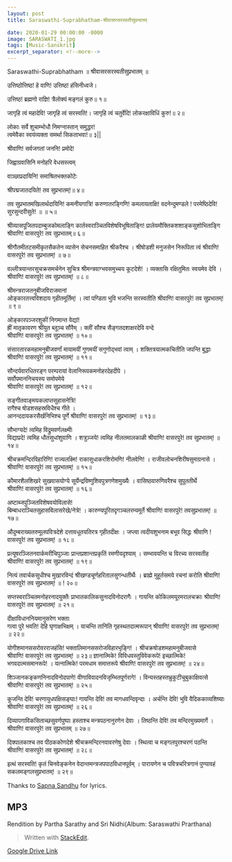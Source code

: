 ```yaml
---
layout: post
title: Saraswathi-Suprabhatham-श्रीवासरसरस्वतीसुप्रभातम्

date: 2020-01-29 00:00:00 -0000
image: SARASWATI_1.jpg
tags: [Music-Sanskrit]
excerpt_separator: <!--more-->
---
```

<!--more-->

Saraswathi-Suprabhatham
॥ श्रीवासरसरस्वतीसुप्रभातम् ॥

उत्तिष्ठोत्तिष्ठ! हे वाणि! उत्तिष्ठ! हंसिनीध्वजे।

उत्तिष्ठ! ब्रह्मणो राज्ञि! त्रैलोक्यं मङ्गलं कुरु॥ १॥


जागृहि त्वं महादेवि! जागृहि त्वं सरस्वति!।
जागृहि त्वं चतुर्वेदि! लोकरक्षाविधिं कुरु!॥ २॥  



लोकाः सर्वे शुचाम्भोधौ निमग्नास्तान् समुद्धर!  
त्वमेवैका स्वयंव्यक्ता समर्था सिकताभवा!॥ ३||

श्रीवाणि! सर्वजगतां जननि! प्रमोदे!

जिह्वाग्रवासिनि मनोहरि वेधसस्त्वम्

वाञ्छाप्रदायिनि! समाश्रितभक्तकोटेः

श्रीपद्मजातदयिते! तव सुप्रभातम्!॥ ४॥



तव सुप्रभातमखिलार्थदायिनि! 
कमनीयगात्रि! करुणातरङ्गिणि! 
कमलायताक्षि! वदनेन्दुमण्डले !
परमेष्ठिदेवि! सुरसुन्दरीसुते! ॥ ॥ ५॥



श्रीव्यासपूजितपदाम्बुजकोमलाङ्गि
कार्तस्वराञ्चितविशेषविभूषिताङ्गि!
प्रालेयमौक्तिकशशाङ्कसुशोभिताङ्गि
श्रीवाणि! वासरपुरे! तव सुप्रभातम्॥ ६॥



श्रीगौतमीतटसमीकृतसैकतेन
व्यासेन सेचनसमाहित श्रीकरैश्च ।
श्रीषोडशी मनुजसेन निरूपिता त्वं 
श्रीवाणि! वासरपुरे! तव सुप्रभातम्! ॥ ७॥



वल्लीत्रयान्तरसुचक्रसमर्चनेन  सुचित्र
श्रीमन्त्रवाग्भवसमुच्चय कूटदेशे! ।
व्यक्तासि रक्षितुमितः स्वयमेव देवि ।
श्रीवाणि! वासरपुरे! तव सुप्रभातम्! ॥ ८॥



श्रीमन्त्रराजतनुबीजविराजमानां  
ओङ्कारतत्त्वविशदाय गृहीतमूर्तिम्! ।
त्वां पण्डिता भुवि भजन्ति सरस्वतीति
श्रीवाणि! वासरपुरे! तव सुप्रभातम्! ॥ ९॥

ओङ्कारपञ्जरशुकीं निगमान्त वेद्यां!  
ह्रीं मातृकावरण श्रींयुत ब्लूञ्च सौरैम् ।
क्लीं सौश्च सैङ्गतदशाक्षरदेवि वन्दे   
श्रीवाणि! वासरपुरे! तव सुप्रभातम्! ॥ १०॥

संसारतारकमहामनुबीजवर्णां 
मायामयीं गुणमयीं सगुणोद्भवां त्वाम् ।
शक्तित्रयात्मकचितीति जपन्ति बुद्धाः  
श्रीवाणि! वासरपुरे! तव सुप्रभातम्! ॥ ११॥

सौन्दर्यवारधितरङ्ग परम्परायां
वेलानिरूपकमनोहरदेहदीपे ।  
सर्वोपमाननिचयस्य समोपमेये   
श्रीवाणि! वासरपुरे! तव सुप्रभातम्! ॥ १२॥

सङ्गीतवाङ्मयकलाप्तसुहासनेत्रि!  
रागैश्च षोडशसहस्रविधैश्च गीते ।  
आनन्ददायकरसैर्खनिभिश्च पूर्णे
श्रीवाणि! वासरपुरे! तव सुप्रभातम्! ॥ १३॥

सौभाग्यदे! त्वमिह विद्रुमवर्णलक्ष्मीः  
विद्याप्रदे! त्वमिह धौतसुधांशुवाणि ।
शत्रुञ्जये! त्वमिह नीलतमालकाळी 
श्रीवाणि! वासरपुरे! तव सुप्रभातम्! ॥ १४॥

श्रीचक्रमन्दिरविहारिणि! राज्यलक्ष्मि! 
राकासुधाकरशिरोमणि! नीलवेणि! ।
राजीवलोचनशिरीषसुमाग्रनासे ।
श्रीवाणि! वासरपुरे! तव सुप्रभातम्! ॥ १५॥

कौमारशैलशिखरे सुखवासयोग्ये 
सूर्येन्द्रविष्णुशिवपुत्रगणेशमुख्यैः ।
वासिष्ठवारुणिवरैश्च सुपूततीर्थे  
श्रीवाणि! वासरपुरे! तव सुप्रभातम्! ॥ १६॥

अष्टाब्जपुञ्जितविशेषवयोविलासे!  
बिम्बाधराञ्चितसुहासविलासरेखे/नेत्रे! ।
कारुण्यपूरितदृगञ्चलरम्यमूर्ते
श्रीवाणि! वासरपुरे! तवसुप्रभातम्! ॥ १७॥

औदुम्बराख्यतरुमूलपवित्रदेशे 
दत्तावधूतयतिरत्र गृहीतदीक्षः । 
जप्त्वा त्वदीयशुभनाम बभूव सिद्धः
श्रीवाणि ! वासरपुरे! तव सुप्रभातम्! ॥ १८॥

प्रत्यूषरञ्जितनवार्कमरीचिपुञ्जाः 
प्रान्तप्रशान्तप्रकृतिं रमणीयदृश्याम् ।
सम्भावयन्ति च विरच्य सरस्वतीह    
श्रीवाणि! वासरपुरे! तव सुप्रभातम्! ॥ १९॥

नित्यं तवार्चकसुधीश्च मुखारविन्दं
श्रीखण्डचूर्णहरितालसुगन्धतीर्थैः ।
ब्राह्मे मुहूर्तसमये रचनां करोति
श्रीवाणि! वासरपुरे! तव सुप्रभातम्! ॥ ! २०॥

सप्तस्वराञ्चितमनोहरनादयुक्तैः 
प्राभातकालिकसुनादविनोदरागैः ।
गायन्ति कोकिलमयूरमरालचक्राः
श्रीवाणि! वासरपुरे! तव सुप्रभातम्! ॥ २१॥

दीक्षाविधाननियमानुसरेण भक्ताः  
गत्वा पुरे भवति! देहि घृणाक्षभिक्षम् ।
याचन्ति तानिति गृहस्थतदात्मरूपान्
श्रीवाणि! वासरपुरे! तव सुप्रभातम्! ॥ २२॥

योगीशमानससरोवरराजहंसि! 
भक्तालिमानससरोजविहारभृङ्गि! ।
श्रीचक्रषोडशमहामनुबीजवासे  
श्रीवाणि! वासरपुरे! तव सुप्रभातम्! ॥ २३॥
ज्ञानात्मिके! विविधवस्तुविवेकरूपे! 
इच्छात्मिके! भगवदात्मसमानरूपे! । 
यत्नात्मिके! परमधाम समात्तरूपे
श्रीवाणि! वासरपुरे! तव सुप्रभातम्! ॥ २४॥

शिञ्जानकङ्कणनिनादविनोदपाणे! 
वीणाविवादनविजृम्भितपूर्णरागे! ।
विन्यस्तहस्तभ्रुकुटीचुबुकाक्षिवत्से 
श्रीवाणि! वासरपुरे! तव सुप्रभातम्! ॥ २५॥

कूजन्ति देवि! चरणायुधपक्षिसङ्घाः! 
गायन्ति देवि! तव मागधवन्दिवृन्दाः ।
अर्चन्ति देवि! भुवि वैदिककाव्यशिष्याः
श्रीवाणि! वासरपुरे! तव सुप्रभातम्! ॥ २६॥

दिव्यापगाविकसिताच्छसुवर्णपुष्पाः 
हस्ताश्च मन्त्रपठनानुरणेन देवाः ।
तिष्ठन्ति देवि! तव मन्दिरमुख्यमार्गे ।
श्रीवाणि! वासरपुरे! तव सुप्रभातम् ॥ २७॥

दिक्पालकाश्च तव पीठककोणदेशे
श्रीचक्रमन्दिरनवावरणेषु देवाः ।
स्थित्वा च मङ्गलपुरश्चरणं पठन्ति
श्रीवाणि! वासरपुरे! तव सुप्रभातम्! ॥ २८॥

इत्थं सरस्वति! कृतं चिनवेङ्कनेन 
वेदान्तमन्त्रजपपाठविधानपूर्वम् । 
पारायणेन च पवित्रचरित्रगानं
पुण्यावहं सकलमङ्गलसुप्रभातम्! ॥ २९॥


Thanks to [Sapna Sandhu](https://www.youtube.com/channel/UChiCqz9vBKc5Mve4bsqApAQ) for lyrics. 

## MP3

Rendition by Partha Sarathy and Sri Nidhi(Album: Saraswathi Prarthana)
> Written with [StackEdit](https://stackedit.io/).



[Google Drive Link][Google Drive Link]

[Google Drive Link]: https://drive.google.com/open?id=1C3OQHIChoKkeG_LicqYsaTFuHTbE4EBl


